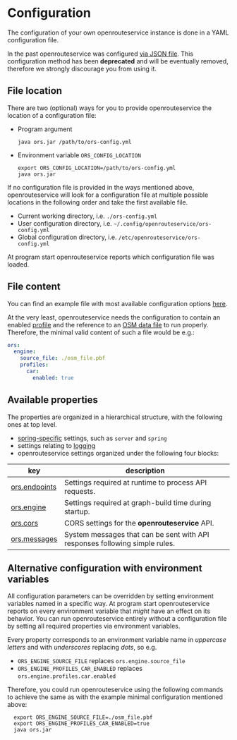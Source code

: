 # Configuration

The configuration of your own openrouteservice instance is done in a YAML configuration file. 

In the past openrouteservice was configured [via JSON file](./json). This configuration method has been **deprecated** and will be eventually removed, therefore we strongly discourage you from using it.

## File location

There are two (optional) ways for you to provide openrouteservice the location of a configuration file:
- Program argument
  ```shell 
  java ors.jar /path/to/ors-config.yml
  ```
- Environment variable `ORS_CONFIG_LOCATION`
  ```shell 
  export ORS_CONFIG_LOCATION=/path/to/ors-config.yml
  java ors.jar 
  ```
  
If no configuration file is provided in the ways mentioned above, openrouteservice will look for a configuration file at multiple possible locations in the following order and take the first available file. 
- Current working directory, i.e. `./ors-config.yml`
- User configuration directory, i.e. `~/.config/openrouteservice/ors-config.yml`
- Global configuration directory, i.e. `/etc/openrouteservice/ors-config.yml`

At program start openrouteservice reports which configuration file was loaded. 

## File content

You can find an example file with most available configuration options [here](https://github.com/GIScience/openrouteservice/blob/main/docker-compose.yml).

At the very least, openrouteservice needs the configuration to contain an enabled [profile](profiles) and the reference to an [OSM data file](../data) to run properly. Therefore, the minimal valid content of such a file would be e.g.:

```yaml
ors:
  engine:
    source_file: ./osm_file.pbf
    profiles: 
      car: 
        enabled: true
```

## Available properties

The properties are organized in a hierarchical structure, with the following ones at top level.

- [spring-specific](./spring) settings, such as `server` and `spring`
- settings relating to [logging](./logging)
- openrouteservice settings organized under the following four blocks: 

| key                                     | description                                                                 |
|-----------------------------------------|-----------------------------------------------------------------------------|
| [ors.endpoints](./endpoints-and-limits) | Settings required at runtime to process API requests.                       |
| [ors.engine](./engine)                  | Settings required at graph-build time during startup.                       |
| [ors.cors](./cors)                      | CORS settings for the **openrouteservice** API.                             |
| [ors.messages](./messages)              | System messages that can be sent with API responses following simple rules. |

## Alternative configuration with environment variables

All configuration parameters can be overridden by setting environment variables named in a specific way. At program start openrouteservice reports on every environment variable that *might* have an effect on its behavior. You can run openrouteservice entirely without a configuration file by setting all required properties via environment variables.

Every property corresponds to an environment variable name in *uppercase letters* and with *underscores* replacing *dots*, so e.g. 
- `ORS_ENGINE_SOURCE_FILE` replaces `ors.engine.source_file`
- `ORS_ENGINE_PROFILES_CAR_ENABLED` replaces `ors.engine.profiles.car.enabled`

Therefore, you could run openrouteservice using the following commands to achieve the same as with the example minimal configuration mentioned above: 

```shell
  export ORS_ENGINE_SOURCE_FILE=./osm_file.pbf
  export ORS_ENGINE_PROFILES_CAR_ENABLED=true
  java ors.jar 
```
